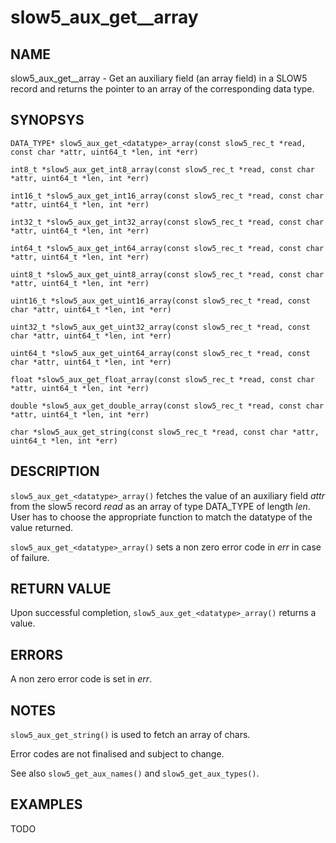 # slow5_aux_get_<datatype>_array

## NAME

slow5_aux_get_<datatype>_array - Get an auxiliary field (an array field) in a SLOW5 record and returns the pointer to an array of the corresponding data type.

## SYNOPSYS

`DATA_TYPE* slow5_aux_get_<datatype>_array(const slow5_rec_t *read, const char *attr, uint64_t *len, int *err)`

`int8_t *slow5_aux_get_int8_array(const slow5_rec_t *read, const char *attr, uint64_t *len, int *err)`

`int16_t *slow5_aux_get_int16_array(const slow5_rec_t *read, const char *attr, uint64_t *len, int *err)`

`int32_t *slow5_aux_get_int32_array(const slow5_rec_t *read, const char *attr, uint64_t *len, int *err)`

`int64_t *slow5_aux_get_int64_array(const slow5_rec_t *read, const char *attr, uint64_t *len, int *err)`

`uint8_t *slow5_aux_get_uint8_array(const slow5_rec_t *read, const char *attr, uint64_t *len, int *err)`

`uint16_t *slow5_aux_get_uint16_array(const slow5_rec_t *read, const char *attr, uint64_t *len, int *err)`

`uint32_t *slow5_aux_get_uint32_array(const slow5_rec_t *read, const char *attr, uint64_t *len, int *err)`

`uint64_t *slow5_aux_get_uint64_array(const slow5_rec_t *read, const char *attr, uint64_t *len, int *err)`

`float *slow5_aux_get_float_array(const slow5_rec_t *read, const char *attr, uint64_t *len, int *err)`

`double *slow5_aux_get_double_array(const slow5_rec_t *read, const char *attr, uint64_t *len, int *err)`

`char *slow5_aux_get_string(const slow5_rec_t *read, const char *attr, uint64_t *len, int *err)`


## DESCRIPTION
`slow5_aux_get_<datatype>_array()` fetches the value of an auxiliary field *attr* from the slow5 record *read* as an array of type DATA_TYPE of length *len*. User has to choose the appropriate function to match the datatype of the value returned.

`slow5_aux_get_<datatype>_array()` sets a non zero error code in *err* in case of failure.

## RETURN VALUE

Upon successful completion, `slow5_aux_get_<datatype>_array()` returns a value.

## ERRORS
A non zero error code is set in *err*.

## NOTES
`slow5_aux_get_string()` is used to fetch an array of chars.

Error codes are not finalised and subject to change.

See also `slow5_get_aux_names()` and `slow5_get_aux_types()`.

## EXAMPLES
TODO
